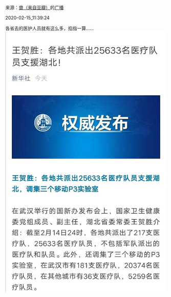 来源：[兽（来自豆瓣）](https://www.douban.com/people/metalbeast/)的[广播](https://www.douban.com/people/metalbeast/status/2812120112/)


2020-02-15_11:39:24


各省去的医护人员就有这么多，掐指一算……
![](./pic/2020-02-15_11:39:24-兽的广播1.jpg)  

